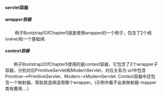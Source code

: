 #### servlet容器
##### wrapper容器
&emsp;&emsp; 例子Bootstrap1OfChapter5就是使用wrapper的一个例子，包含了2个阀(valve)和一个基础阀. 

##### context容器
&emsp;&emsp;例子Bootstrap2OfChapter5使用的是context容器，它包含了2个wrapper子容器，分别对应PrimitiveServlet和ModernServlet，对应关系为
url中包含Primitive-->PrimitiveServlet、Modern-->ModernServlet. Context容器中还包含一个映射器，帮助其选择适用哪个wrapper。(示例中看不出来映射器-mapper类有撒用....)